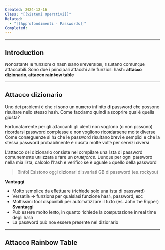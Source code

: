 ```yaml
---
Created: 2024-12-16
Class: "[[Sistemi Operativi]]"
Related:
  - "[[Approfondimenti - Passwords]]"
Completed:
---
```

---
## Introduction
Nonostante le funzioni di hash siano irreversibili, risultano comunque attaccabili.
Sono due i principali attacchi alle funzioni hash: **attacco dizionario**, **attacco rainbow table**

---
## Attacco dizionario
Uno dei problemi è che ci sono un numero infinito di password che possono risultare nello stesso hash. Come facciamo quindi a scoprire qual è quella giusta?

Fortunatamente per gli attaccanti gli utenti non vogliono (o non possono) ricordarsi password complesse e non vogliono ricordarsene molte diverse
Come conseguenze si ha che le password risultano brevi e semplici e che la stessa password probabilmente è riusata molte volte per servizi diversi

L’attacco del dizionario consiste nel compilare una lista di password comunemente utilizzata e fare un *bruteforce*. Dunque per ogni password nella mia lista, calcolo l’hash e verifico se è uguale a quello della password

>[!info]
>Esistono oggi dizionari di svariati GB di password (es. rockyou)

**Vantaggi**
- Molto semplice da effettuare (richiede solo una lista di password)
- Versatile → funziona per qualsiasi funzione hash, password, ecc
- Moltissimi tool disponibili per automatizzare il tutto (es. John the Ripper)
**Svantaggi**
- Può essere molto lento, in quanto richiede la computazione in real time degli hash
- La password può non essere presente nel dizionario

---
## Attacco Rainbow Table
